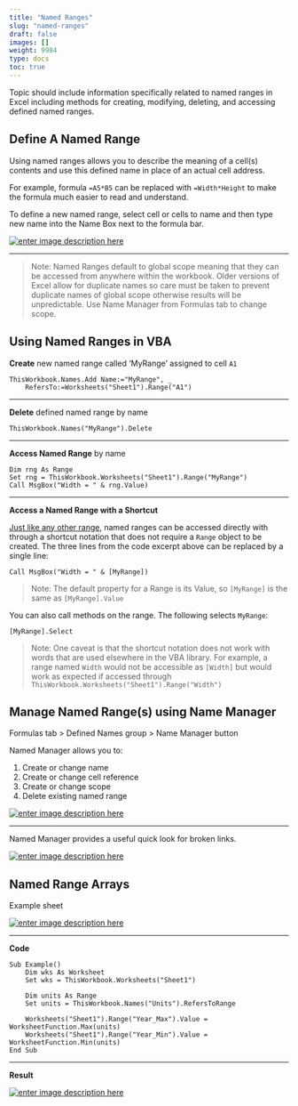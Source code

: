 ```yaml
---
title: "Named Ranges"
slug: "named-ranges"
draft: false
images: []
weight: 9984
type: docs
toc: true
---
```


Topic should include information specifically related to named ranges in Excel including methods for creating, modifying, deleting, and accessing defined named ranges.

## Define A Named Range
Using named ranges allows you to describe the meaning of a cell(s) contents and use this defined name in place of an actual cell address.

For example, formula `=A5*B5` can be replaced with `=Width*Height` to make the formula much easier to read and understand.  

To define a new named range, select cell or cells to name and then type new name into the Name Box next to the formula bar.

[![enter image description here][1]][1]

-----------

> Note: Named Ranges default to global scope meaning that they can be
> accessed from anywhere within the workbook.  Older versions of Excel allow for duplicate names so care must be taken to
> prevent duplicate names of global scope otherwise results will be
> unpredictable.  Use Name Manager from Formulas tab to change scope.

  [1]: https://i.stack.imgur.com/KqLbf.gif

## Using Named Ranges in VBA
**Create** new named range called ‘MyRange’ assigned to cell `A1`

    ThisWorkbook.Names.Add Name:="MyRange", _
        RefersTo:=Worksheets("Sheet1").Range("A1")

-----
**Delete** defined named range by name

    ThisWorkbook.Names("MyRange").Delete

-----
**Access Named Range** by name

    Dim rng As Range
    Set rng = ThisWorkbook.Worksheets("Sheet1").Range("MyRange")
    Call MsgBox("Width = " & rng.Value)

-----
**Access a Named Range with a Shortcut**

[Just like any other range](http://www.informit.com/articles/article.aspx?p=2021718&seqNum=4), named ranges can be accessed directly with through a shortcut notation that does not require a `Range` object to be created. The three lines from the code excerpt above can be replaced by a single line:

    Call MsgBox("Width = " & [MyRange])

> Note: The default property for a Range is its Value, so `[MyRange]` is the same as `[MyRange].Value`

You can also call methods on the range. The following selects `MyRange`: 

    [MyRange].Select

> Note: One caveat is that the shortcut notation does not work with words
> that are used elsewhere in the VBA library. For example, a range named
> `Width` would not be accessible as `[Width]` but would work as expected
> if accessed through `ThisWorkbook.Worksheets("Sheet1").Range("Width")`

## Manage Named Range(s) using Name Manager
Formulas tab > Defined Names group > Name Manager button

Named Manager allows you to:
1.    Create or change name 
2.    Create or change cell reference 
3.    Create or change scope
4.    Delete existing named range

[![enter image description here][1]][1]

-----

Named Manager provides a useful quick look for broken links.

[![enter image description here][2]][2]


  [1]: https://i.stack.imgur.com/62GIj.jpg
  [2]: https://i.stack.imgur.com/wx6B0.jpg

## Named Range Arrays
Example sheet

[![enter image description here][1]][1]

----------

**Code**

    Sub Example()
        Dim wks As Worksheet
        Set wks = ThisWorkbook.Worksheets("Sheet1")
        
        Dim units As Range
        Set units = ThisWorkbook.Names("Units").RefersToRange
        
        Worksheets("Sheet1").Range("Year_Max").Value = WorksheetFunction.Max(units)
        Worksheets("Sheet1").Range("Year_Min").Value = WorksheetFunction.Min(units)
    End Sub

----------

**Result**

[![enter image description here][2]][2]


  [1]: https://i.stack.imgur.com/Q7YIB.png
  [2]: https://i.stack.imgur.com/RYAKu.png


